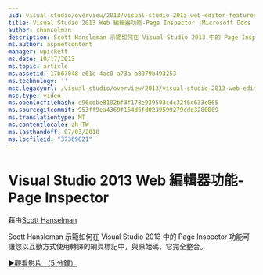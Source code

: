 ```yaml
---
uid: visual-studio/overview/2013/visual-studio-2013-web-editor-features-page-inspector
title: Visual Studio 2013 Web 編輯器功能-Page Inspector |Microsoft Docs
author: shanselman
description: Scott Hansleman 示範如何在 Visual Studio 2013 中的 Page Inspector 功能可讓您以互動方式使用轉譯的網頁標記中，完全整合的 w...
ms.author: aspnetcontent
manager: wpickett
ms.date: 10/17/2013
ms.topic: article
ms.assetid: 17b67048-c61c-4ac0-a73a-a8079b493253
ms.technology: ''
msc.legacyurl: /visual-studio/overview/2013/visual-studio-2013-web-editor-features-page-inspector
msc.type: video
ms.openlocfilehash: e96cdbe8182bf3f178e939503cdc32f6c633e865
ms.sourcegitcommit: 953ff9ea4369f154d6fd0239599279ddd3280009
ms.translationtype: MT
ms.contentlocale: zh-TW
ms.lasthandoff: 07/03/2018
ms.locfileid: "37369821"
---
```

<a name="visual-studio-2013-web-editor-features---page-inspector"></a>Visual Studio 2013 Web 編輯器功能-Page Inspector
====================
藉由[Scott Hanselman](https://github.com/shanselman)

Scott Hansleman 示範如何在 Visual Studio 2013 中的 Page Inspector 功能可讓您以互動方式使用轉譯的網頁標記中，與原始碼，它完全整合。

[&#9654;觀看影片 （5 分鐘）](https://channel9.msdn.com/Blogs/ASP-NET-Site-Videos/visual-studio-2013-web-editor-features-page-inspector)
